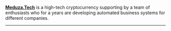 **[Meduza.Tech](https://meduza.tech)** is a high-tech cryptocurrency supporting by a team of enthusiasts who for а years are developing automated business systems for different companies. 
___


